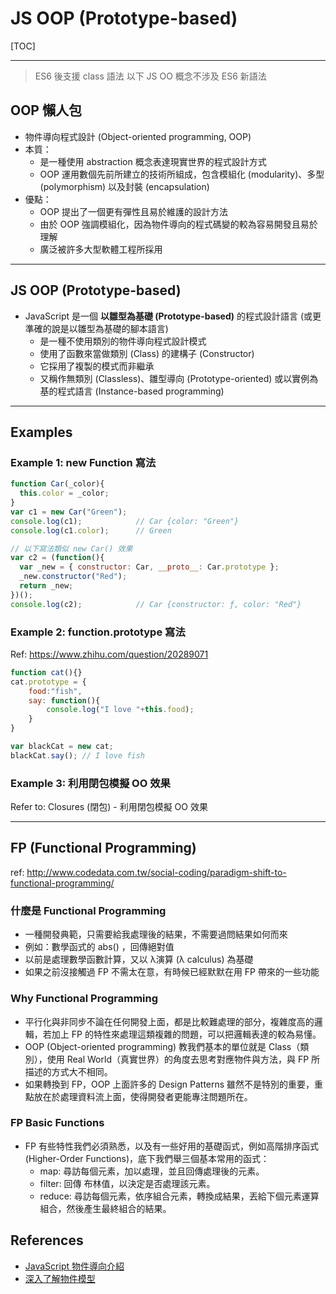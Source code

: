 # JS OOP (Prototype-based)

[TOC]

----


> ES6 後支援 class 語法
> 以下 JS OO 概念不涉及 ES6 新語法



## OOP 懶人包

* 物件導向程式設計 (Object-oriented programming, OOP)
* 本質：
  * 是一種使用 abstraction 概念表達現實世界的程式設計方式
  * OOP 運用數個先前所建立的技術所組成，包含模組化 (modularity)、多型 (polymorphism) 以及封裝 (encapsulation) 
* 優點：
  * OOP 提出了一個更有彈性且易於維護的設計方法
  * 由於 OOP 強調模組化，因為物件導向的程式碼變的較為容易開發且易於理解
  * 廣泛被許多大型軟體工程所採用


----

## JS OOP (Prototype-based)

* JavaScript 是一個 **以雛型為基礎 (Prototype-based)** 的程式設計語言 (或更準確的說是以雛型為基礎的腳本語言)
  * 是一種不使用類別的物件導向程式設計模式
  * 使用了函數來當做類別 (Class) 的建構子 (Constructor)
  * 它採用了複製的模式而非繼承
  * 又稱作無類別 (Classless)、雛型導向 (Prototype-oriented) 或以實例為基的程式語言 (Instance-based programming)


----

## Examples

### Example 1: new Function 寫法


````js
function Car(_color){
  this.color = _color;
}
var c1 = new Car("Green");
console.log(c1);			// Car {color: "Green"}
console.log(c1.color);		// Green

// 以下寫法類似 new Car() 效果
var c2 = (function(){
  var _new = { constructor: Car, __proto__: Car.prototype };
  _new.constructor("Red");
  return _new;
})();
console.log(c2);			// Car {constructor: ƒ, color: "Red"}
````





### Example 2: function.prototype 寫法

Ref: https://www.zhihu.com/question/20289071



````js
function cat(){}
cat.prototype = {
	food:"fish",
	say: function(){
    	console.log("I love "+this.food);     
    }
}

var blackCat = new cat;
blackCat.say(); // I love fish
````





### Example 3: 利用閉包模擬 OO 效果

Refer to: Closures (閉包) - 利用閉包模擬 OO 效果



----

## FP (Functional Programming)

ref: http://www.codedata.com.tw/social-coding/paradigm-shift-to-functional-programming/

### 什麼是 Functional Programming

* 一種開發典範，只需要給我處理後的結果，不需要過問結果如何而來
* 例如：數學函式的 abs() ，回傳絕對值
* 以前是處理數學函數計算，又以 λ演算 (λ calculus) 為基礎
* 如果之前沒接觸過 FP 不需太在意，有時候已經默默在用 FP 帶來的一些功能



### Why Functional Programming

* 平行化與非同步不論在任何開發上面，都是比較難處理的部分，複雜度高的邏輯，若加上 FP 的特性來處理這類複雜的問題，可以把邏輯表達的較為易懂。
* OOP (Object-oriented programming) 教我們基本的單位就是 Class（類別），使用 Real World（真實世界）的角度去思考對應物件與方法，與 FP 所描述的方式大不相同。
* 如果轉換到 FP，OOP 上面許多的 Design Patterns 雖然不是特別的重要，重點放在於處理資料流上面，使得開發者更能專注問題所在。



### FP Basic Functions

* FP 有些特性我們必須熟悉，以及有一些好用的基礎函式，例如高階排序函式 (Higher-Order Functions)，底下我們舉三個基本常用的函式：
  * map: 尋訪每個元素，加以處理，並且回傳處理後的元素。
  * filter: 回傳 布林值，以決定是否處理該元素。
  * reduce: 尋訪每個元素，依序組合元素，轉換成結果，丟給下個元素運算組合，然後產生最終組合的結果。



## References

* [JavaScript 物件導向介紹](https://developer.mozilla.org/zh-TW/docs/Web/JavaScript/Introduction_to_Object-Oriented_JavaScript)
* [深入了解物件模型](https://developer.mozilla.org/zh-TW/docs/Web/JavaScript/Guide/Details_of_the_Object_Model)